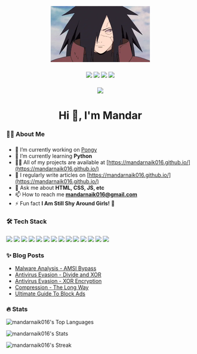 <div align="center">
  <img height="150" src="https://raw.githubusercontent.com/mandarnaik016/mandarnaik016/master/madara.webp"  />
</div>

###

<div align="center">

[![](https://img.shields.io/badge/-LinkedIn-0077B5?style=for-the-badge&logo=linkedin&logoColor=fff)](https://www.linkedin.com/in/mandarnaik016/) 
[![](https://img.shields.io/badge/-Instagram-E4405F?style=for-the-badge&logo=instagram&logoColor=fff)](https://instagram.com/_mandar_naik_) 
[![](https://img.shields.io/badge/-Youtube-FF0000?style=for-the-badge&logo=youtube&logoColor=fff)](https://youtube.com/@thenaikpost) 
[![](https://img.shields.io/badge/-Twitter-1DA1F2?style=for-the-badge&logo=x&logoColor=fff)](https://x.com/_md_naik) 

</div>

###

<div align="center">
  <img src="https://visitor-badge.laobi.icu/badge?page_id=mandarnaik016.mandarnaik016&"  />
</div>

###

<h1 align="center">Hi 👋, I'm Mandar</h1>

###

<h3 align="left">👩‍💻  About Me</h3>

###

- 🔭 I’m currently working on [Pongy](https://github.com/mandarnaik016/Pongy)
- 🌱 I’m currently learning **Python**
- 👨‍💻 All of my projects are available at [https://mandarnaik016.github.io/](https://mandarnaik016.github.io/)
- 📝 I regularly write articles on [https://mandarnaik016.github.io/](https://mandarnaik016.github.io/)
- 💬 Ask me about **HTML, CSS, JS, etc**
- 📫 How to reach me **mandarnaik016@gmail.com**
- ⚡ Fun fact **I Am Still Shy Around Girls!** :smiling_face_with_tear:

###

<h3 align="left">🛠  Tech Stack</h3>

###

![](https://img.shields.io/badge/-C-085E9F?style=for-the-badge&logo=C&logoColor=fff) 
![](https://img.shields.io/badge/-Python-275277?style=for-the-badge&logo=Python&logoColor=fff)
![](https://img.shields.io/badge/-HTML-E34F26?style=for-the-badge&logo=html5&logoColor=fff)
![](https://img.shields.io/badge/-CSS-1572B6?style=for-the-badge&logo=css3&logoColor=fff)
![](https://img.shields.io/badge/-JS-F7DF1E?style=for-the-badge&logo=javascript&logoColor=fff)
![](https://img.shields.io/badge/-Bootstrap-6E2CF5?style=for-the-badge&logo=bootstrap&logoColor=fff)
![](https://img.shields.io/badge/-Gulp-CF4647?style=for-the-badge&logo=gulp&logoColor=fff)
![](https://img.shields.io/badge/-Node-5FA04E?style=for-the-badge&logo=nodedotjs&logoColor=fff)
![](https://img.shields.io/badge/-Notepad++-90E59A?style=for-the-badge&logo=notepadplusplus&logoColor=fff)
![](https://img.shields.io/badge/-VScodium-2F80ED?style=for-the-badge&logo=vscodium&logoColor=fff)
![](https://img.shields.io/badge/-Windows-0078D4?style=for-the-badge&logo=windows&logoColor=fff)
![](https://img.shields.io/badge/-Linux-000000?style=for-the-badge&logo=linux&logoColor=fff)
![](https://img.shields.io/badge/-Linux_Mint-87CF3E?style=for-the-badge&logo=linuxmint&logoColor=fff)
![](https://img.shields.io/badge/-Kali_Linux-557C94?style=for-the-badge&logo=kalilinux&logoColor=fff)

###

<h3 align="left">✨ Blog Posts</h3>

<!-- BLOG-POST-LIST:START -->
- [Malware Analysis - AMSI Bypass](https://mandarnaik016.github.io/2024-06-09-malware-analysis-amsi-bypass/)
- [Antivirus Evasion - Divide and XOR](https://mandarnaik016.github.io/2024-03-29-antivirus-evasion-using-divide-and-xor/)
- [Antivirus Evasion - XOR Encryption](https://mandarnaik016.github.io/2024-03-24-antivirus-evasion-using-xor-encryption/)
- [Compression - The Long Way](https://mandarnaik016.github.io/2023-06-24-compression-the-long-way/)
- [Ultimate Guide To Block Ads](https://mandarnaik016.github.io/2023-06-17-ultimate-guide-to-block-ads/)
<!-- BLOG-POST-LIST:END -->

###
<h3 align="left">🔥  Stats</h3>

![mandarnaik016's Top Languages](https://github-readme-stats.vercel.app/api/top-langs/?username=mandarnaik016&theme=dark&show_icons=true&hide_border=true&layout=compact)

![mandarnaik016's Stats](https://github-readme-stats.vercel.app/api?username=mandarnaik016&theme=dark&show_icons=true&hide_border=true&count_private=true)

![mandarnaik016's Streak](https://github-readme-streak-stats.herokuapp.com/?user=mandarnaik016&theme=dark&hide_border=true)
